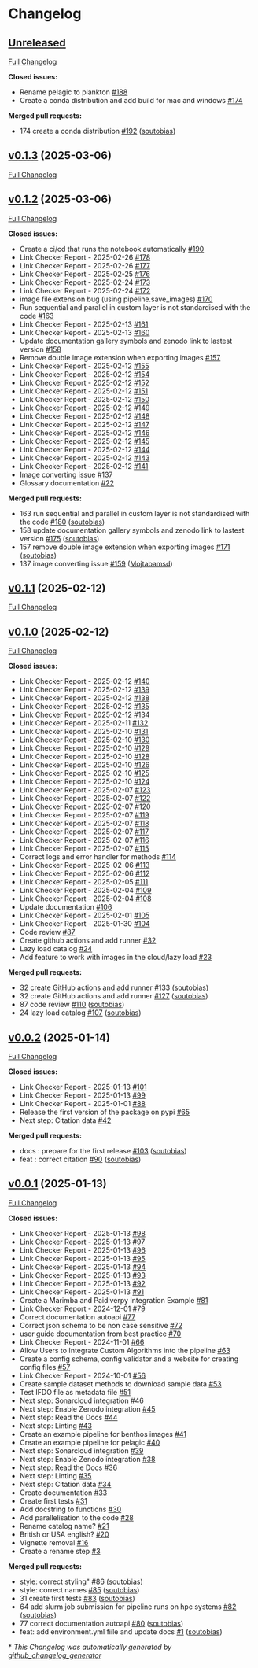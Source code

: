 # Changelog

## [Unreleased](https://github.com/paidiver/paidiverpy/tree/HEAD)

[Full Changelog](https://github.com/paidiver/paidiverpy/compare/v0.1.3...HEAD)

**Closed issues:**

- Rename pelagic to plankton [\#188](https://github.com/paidiver/paidiverpy/issues/188)
- Create a conda distribution and add build for mac and windows [\#174](https://github.com/paidiver/paidiverpy/issues/174)

**Merged pull requests:**

- 174 create a conda distribution [\#192](https://github.com/paidiver/paidiverpy/pull/192) ([soutobias](https://github.com/soutobias))

## [v0.1.3](https://github.com/paidiver/paidiverpy/tree/v0.1.3) (2025-03-06)

[Full Changelog](https://github.com/paidiver/paidiverpy/compare/v0.1.2...v0.1.3)

## [v0.1.2](https://github.com/paidiver/paidiverpy/tree/v0.1.2) (2025-03-06)

[Full Changelog](https://github.com/paidiver/paidiverpy/compare/v0.1.1...v0.1.2)

**Closed issues:**

- Create a ci/cd that runs the notebook automatically [\#190](https://github.com/paidiver/paidiverpy/issues/190)
- Link Checker Report - 2025-02-26 [\#178](https://github.com/paidiver/paidiverpy/issues/178)
- Link Checker Report - 2025-02-26 [\#177](https://github.com/paidiver/paidiverpy/issues/177)
- Link Checker Report - 2025-02-25 [\#176](https://github.com/paidiver/paidiverpy/issues/176)
- Link Checker Report - 2025-02-24 [\#173](https://github.com/paidiver/paidiverpy/issues/173)
- Link Checker Report - 2025-02-24 [\#172](https://github.com/paidiver/paidiverpy/issues/172)
- image file extension bug \(using pipeline.save\_images\) [\#170](https://github.com/paidiver/paidiverpy/issues/170)
- Run sequential and parallel in custom layer is not standardised with the code [\#163](https://github.com/paidiver/paidiverpy/issues/163)
- Link Checker Report - 2025-02-13 [\#161](https://github.com/paidiver/paidiverpy/issues/161)
- Link Checker Report - 2025-02-13 [\#160](https://github.com/paidiver/paidiverpy/issues/160)
- Update documentation gallery symbols and zenodo link to lastest version [\#158](https://github.com/paidiver/paidiverpy/issues/158)
- Remove double image extension when exporting images [\#157](https://github.com/paidiver/paidiverpy/issues/157)
- Link Checker Report - 2025-02-12 [\#155](https://github.com/paidiver/paidiverpy/issues/155)
- Link Checker Report - 2025-02-12 [\#154](https://github.com/paidiver/paidiverpy/issues/154)
- Link Checker Report - 2025-02-12 [\#152](https://github.com/paidiver/paidiverpy/issues/152)
- Link Checker Report - 2025-02-12 [\#151](https://github.com/paidiver/paidiverpy/issues/151)
- Link Checker Report - 2025-02-12 [\#150](https://github.com/paidiver/paidiverpy/issues/150)
- Link Checker Report - 2025-02-12 [\#149](https://github.com/paidiver/paidiverpy/issues/149)
- Link Checker Report - 2025-02-12 [\#148](https://github.com/paidiver/paidiverpy/issues/148)
- Link Checker Report - 2025-02-12 [\#147](https://github.com/paidiver/paidiverpy/issues/147)
- Link Checker Report - 2025-02-12 [\#146](https://github.com/paidiver/paidiverpy/issues/146)
- Link Checker Report - 2025-02-12 [\#145](https://github.com/paidiver/paidiverpy/issues/145)
- Link Checker Report - 2025-02-12 [\#144](https://github.com/paidiver/paidiverpy/issues/144)
- Link Checker Report - 2025-02-12 [\#143](https://github.com/paidiver/paidiverpy/issues/143)
- Link Checker Report - 2025-02-12 [\#141](https://github.com/paidiver/paidiverpy/issues/141)
- Image converting issue [\#137](https://github.com/paidiver/paidiverpy/issues/137)
- Glossary documentation  [\#22](https://github.com/paidiver/paidiverpy/issues/22)

**Merged pull requests:**

- 163 run sequential and parallel in custom layer is not standardised with the code [\#180](https://github.com/paidiver/paidiverpy/pull/180) ([soutobias](https://github.com/soutobias))
- 158 update documentation gallery symbols and zenodo link to lastest version [\#175](https://github.com/paidiver/paidiverpy/pull/175) ([soutobias](https://github.com/soutobias))
- 157 remove double image extension when exporting images [\#171](https://github.com/paidiver/paidiverpy/pull/171) ([soutobias](https://github.com/soutobias))
- 137 image converting issue [\#159](https://github.com/paidiver/paidiverpy/pull/159) ([Mojtabamsd](https://github.com/Mojtabamsd))

## [v0.1.1](https://github.com/paidiver/paidiverpy/tree/v0.1.1) (2025-02-12)

[Full Changelog](https://github.com/paidiver/paidiverpy/compare/v0.1.0...v0.1.1)

## [v0.1.0](https://github.com/paidiver/paidiverpy/tree/v0.1.0) (2025-02-12)

[Full Changelog](https://github.com/paidiver/paidiverpy/compare/v0.0.2...v0.1.0)

**Closed issues:**

- Link Checker Report - 2025-02-12 [\#140](https://github.com/paidiver/paidiverpy/issues/140)
- Link Checker Report - 2025-02-12 [\#139](https://github.com/paidiver/paidiverpy/issues/139)
- Link Checker Report - 2025-02-12 [\#138](https://github.com/paidiver/paidiverpy/issues/138)
- Link Checker Report - 2025-02-12 [\#135](https://github.com/paidiver/paidiverpy/issues/135)
- Link Checker Report - 2025-02-12 [\#134](https://github.com/paidiver/paidiverpy/issues/134)
- Link Checker Report - 2025-02-11 [\#132](https://github.com/paidiver/paidiverpy/issues/132)
- Link Checker Report - 2025-02-10 [\#131](https://github.com/paidiver/paidiverpy/issues/131)
- Link Checker Report - 2025-02-10 [\#130](https://github.com/paidiver/paidiverpy/issues/130)
- Link Checker Report - 2025-02-10 [\#129](https://github.com/paidiver/paidiverpy/issues/129)
- Link Checker Report - 2025-02-10 [\#128](https://github.com/paidiver/paidiverpy/issues/128)
- Link Checker Report - 2025-02-10 [\#126](https://github.com/paidiver/paidiverpy/issues/126)
- Link Checker Report - 2025-02-10 [\#125](https://github.com/paidiver/paidiverpy/issues/125)
- Link Checker Report - 2025-02-10 [\#124](https://github.com/paidiver/paidiverpy/issues/124)
- Link Checker Report - 2025-02-07 [\#123](https://github.com/paidiver/paidiverpy/issues/123)
- Link Checker Report - 2025-02-07 [\#122](https://github.com/paidiver/paidiverpy/issues/122)
- Link Checker Report - 2025-02-07 [\#120](https://github.com/paidiver/paidiverpy/issues/120)
- Link Checker Report - 2025-02-07 [\#119](https://github.com/paidiver/paidiverpy/issues/119)
- Link Checker Report - 2025-02-07 [\#118](https://github.com/paidiver/paidiverpy/issues/118)
- Link Checker Report - 2025-02-07 [\#117](https://github.com/paidiver/paidiverpy/issues/117)
- Link Checker Report - 2025-02-07 [\#116](https://github.com/paidiver/paidiverpy/issues/116)
- Link Checker Report - 2025-02-07 [\#115](https://github.com/paidiver/paidiverpy/issues/115)
- Correct logs and error handler for methods [\#114](https://github.com/paidiver/paidiverpy/issues/114)
- Link Checker Report - 2025-02-06 [\#113](https://github.com/paidiver/paidiverpy/issues/113)
- Link Checker Report - 2025-02-06 [\#112](https://github.com/paidiver/paidiverpy/issues/112)
- Link Checker Report - 2025-02-05 [\#111](https://github.com/paidiver/paidiverpy/issues/111)
- Link Checker Report - 2025-02-04 [\#109](https://github.com/paidiver/paidiverpy/issues/109)
- Link Checker Report - 2025-02-04 [\#108](https://github.com/paidiver/paidiverpy/issues/108)
- Update documentation [\#106](https://github.com/paidiver/paidiverpy/issues/106)
- Link Checker Report - 2025-02-01 [\#105](https://github.com/paidiver/paidiverpy/issues/105)
- Link Checker Report - 2025-01-30 [\#104](https://github.com/paidiver/paidiverpy/issues/104)
- Code review [\#87](https://github.com/paidiver/paidiverpy/issues/87)
- Create github actions and add runner [\#32](https://github.com/paidiver/paidiverpy/issues/32)
- Lazy load catalog [\#24](https://github.com/paidiver/paidiverpy/issues/24)
- Add feature to work with images in the cloud/lazy load [\#23](https://github.com/paidiver/paidiverpy/issues/23)

**Merged pull requests:**

- 32 create GitHub actions and add runner [\#133](https://github.com/paidiver/paidiverpy/pull/133) ([soutobias](https://github.com/soutobias))
- 32 create GitHub actions and add runner [\#127](https://github.com/paidiver/paidiverpy/pull/127) ([soutobias](https://github.com/soutobias))
- 87 code review [\#110](https://github.com/paidiver/paidiverpy/pull/110) ([soutobias](https://github.com/soutobias))
- 24 lazy load catalog [\#107](https://github.com/paidiver/paidiverpy/pull/107) ([soutobias](https://github.com/soutobias))

## [v0.0.2](https://github.com/paidiver/paidiverpy/tree/v0.0.2) (2025-01-14)

[Full Changelog](https://github.com/paidiver/paidiverpy/compare/v0.0.1...v0.0.2)

**Closed issues:**

- Link Checker Report - 2025-01-13 [\#101](https://github.com/paidiver/paidiverpy/issues/101)
- Link Checker Report - 2025-01-13 [\#99](https://github.com/paidiver/paidiverpy/issues/99)
- Link Checker Report - 2025-01-01 [\#88](https://github.com/paidiver/paidiverpy/issues/88)
- Release the first version of the package on pypi [\#65](https://github.com/paidiver/paidiverpy/issues/65)
- Next step: Citation data [\#42](https://github.com/paidiver/paidiverpy/issues/42)

**Merged pull requests:**

- docs : prepare for the first release [\#103](https://github.com/paidiver/paidiverpy/pull/103) ([soutobias](https://github.com/soutobias))
- feat : correct citation [\#90](https://github.com/paidiver/paidiverpy/pull/90) ([soutobias](https://github.com/soutobias))

## [v0.0.1](https://github.com/paidiver/paidiverpy/tree/v0.0.1) (2025-01-13)

[Full Changelog](https://github.com/paidiver/paidiverpy/compare/43a603ff9e0615cffd59cec8d7b117610f9f332e...v0.0.1)

**Closed issues:**

- Link Checker Report - 2025-01-13 [\#98](https://github.com/paidiver/paidiverpy/issues/98)
- Link Checker Report - 2025-01-13 [\#97](https://github.com/paidiver/paidiverpy/issues/97)
- Link Checker Report - 2025-01-13 [\#96](https://github.com/paidiver/paidiverpy/issues/96)
- Link Checker Report - 2025-01-13 [\#95](https://github.com/paidiver/paidiverpy/issues/95)
- Link Checker Report - 2025-01-13 [\#94](https://github.com/paidiver/paidiverpy/issues/94)
- Link Checker Report - 2025-01-13 [\#93](https://github.com/paidiver/paidiverpy/issues/93)
- Link Checker Report - 2025-01-13 [\#92](https://github.com/paidiver/paidiverpy/issues/92)
- Link Checker Report - 2025-01-13 [\#91](https://github.com/paidiver/paidiverpy/issues/91)
- Create a Marimba and Paidiverpy Integration Example [\#81](https://github.com/paidiver/paidiverpy/issues/81)
- Link Checker Report - 2024-12-01 [\#79](https://github.com/paidiver/paidiverpy/issues/79)
- Correct documentation autoapi [\#77](https://github.com/paidiver/paidiverpy/issues/77)
- Correct json schema to be non case sensitive [\#72](https://github.com/paidiver/paidiverpy/issues/72)
- user guide documentation from best practice [\#70](https://github.com/paidiver/paidiverpy/issues/70)
- Link Checker Report - 2024-11-01 [\#66](https://github.com/paidiver/paidiverpy/issues/66)
- Allow Users to Integrate Custom Algorithms into the pipeline [\#63](https://github.com/paidiver/paidiverpy/issues/63)
- Create a config schema, config validator and a website for creating config files [\#57](https://github.com/paidiver/paidiverpy/issues/57)
- Link Checker Report - 2024-10-01 [\#56](https://github.com/paidiver/paidiverpy/issues/56)
- Create  sample dataset methods to download sample data [\#53](https://github.com/paidiver/paidiverpy/issues/53)
- Test IFDO file as metadata file [\#51](https://github.com/paidiver/paidiverpy/issues/51)
- Next step: Sonarcloud integration [\#46](https://github.com/paidiver/paidiverpy/issues/46)
- Next step: Enable Zenodo integration [\#45](https://github.com/paidiver/paidiverpy/issues/45)
- Next step: Read the Docs [\#44](https://github.com/paidiver/paidiverpy/issues/44)
- Next step: Linting [\#43](https://github.com/paidiver/paidiverpy/issues/43)
- Create an example pipeline for benthos images [\#41](https://github.com/paidiver/paidiverpy/issues/41)
- Create an example pipeline for pelagic [\#40](https://github.com/paidiver/paidiverpy/issues/40)
- Next step: Sonarcloud integration [\#39](https://github.com/paidiver/paidiverpy/issues/39)
- Next step: Enable Zenodo integration [\#38](https://github.com/paidiver/paidiverpy/issues/38)
- Next step: Read the Docs [\#36](https://github.com/paidiver/paidiverpy/issues/36)
- Next step: Linting [\#35](https://github.com/paidiver/paidiverpy/issues/35)
- Next step: Citation data [\#34](https://github.com/paidiver/paidiverpy/issues/34)
- Create documentation [\#33](https://github.com/paidiver/paidiverpy/issues/33)
- Create first tests [\#31](https://github.com/paidiver/paidiverpy/issues/31)
- Add docstring to functions [\#30](https://github.com/paidiver/paidiverpy/issues/30)
- Add parallelisation to the code [\#28](https://github.com/paidiver/paidiverpy/issues/28)
- Rename catalog name?  [\#21](https://github.com/paidiver/paidiverpy/issues/21)
- British or USA english? [\#20](https://github.com/paidiver/paidiverpy/issues/20)
- Vignette removal  [\#16](https://github.com/paidiver/paidiverpy/issues/16)
- Create a rename step [\#3](https://github.com/paidiver/paidiverpy/issues/3)

**Merged pull requests:**

- style: correct styling" [\#86](https://github.com/paidiver/paidiverpy/pull/86) ([soutobias](https://github.com/soutobias))
- style: correct names [\#85](https://github.com/paidiver/paidiverpy/pull/85) ([soutobias](https://github.com/soutobias))
- 31 create first tests [\#83](https://github.com/paidiver/paidiverpy/pull/83) ([soutobias](https://github.com/soutobias))
- 64 add slurm job submission for pipeline runs on hpc systems [\#82](https://github.com/paidiver/paidiverpy/pull/82) ([soutobias](https://github.com/soutobias))
- 77 correct documentation autoapi [\#80](https://github.com/paidiver/paidiverpy/pull/80) ([soutobias](https://github.com/soutobias))
- feat: add environment.yml fiile and update docs [\#1](https://github.com/paidiver/paidiverpy/pull/1) ([soutobias](https://github.com/soutobias))



\* *This Changelog was automatically generated by [github_changelog_generator](https://github.com/github-changelog-generator/github-changelog-generator)*
